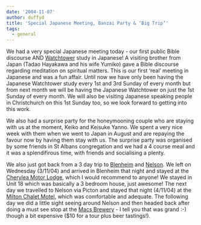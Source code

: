 ```yaml
---
date: '2004-11-07'
author: duffyd
title: 'Special Japanese Meeting, Banzai Party & ‘Big Trip’'
tags:
  - general
---
```


We had a very special Japanese meeting today - our first public Bible discourse AND [Watchtower](https://href.li/?http://www.watchtower.org)
study in Japanese! A visiting brother from Japan (Tadao Hayakawa and
his wife Yumiko) gave a Bible discourse regarding meditation on
spiritual matters. This is our first ‘real’ meeting in Japanese and was
a fun affair. Until now we have only been having the Japanese
Watchtower study every 1st and 3rd Sunday of every month but from next
month we will be having the Japanese Watchtower on just the 1st Sunday
of every month. We will also be visiting Japanese speaking people in
Christchurch on this 1st Sunday too, so we look forward to getting into
this work.

We also had a surprise party for the honeymooning couple who are
staying with us at the moment, Keiko and Keisuke Yanno. We spent a very
nice week with them when we went to Japan in August and are repaying
the favour now by having them stay with us. The surprise party was
organised by some friends in St Albans congregation and we had a 4
course meal and it was a splendifirous time, with friends and
socialising a plenty.

We also just got back from a 3 day trip to [Blenheim](https://href.li/?http://www.destinationmarlborough.com/) and [Nelson](https://href.li/?http://www.nelsonnz.com/). We left on Wednesday (3/11/04) and arrived in Blenheim that night and stayed at the [Cherylea Motor Lodge](https://href.li/?http://www.cherylea.co.nz),
which I would recommend to anyone! We stayed in Unit 18 which was
basically a 3 bedroom house, just awesome! The next day we travelled to
Nelson via Picton and stayed that night (4/11/04) at the [Milton Chalet Motel](https://href.li/?http://www.miltonchalet.co.nz/),
which was comfortable and adequate. The following day we did a little
sight seeing around Nelson and then headed back after doing a must see
stop at the [Macs Brewery](https://href.li/?http://www.macs.co.nz/) - I tell you that was grand :-) though a bit expensive ($10 for a tour plus beer tastings!).
